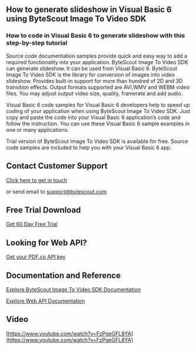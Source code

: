 ## How to generate slideshow in Visual Basic 6 using ByteScout Image To Video SDK

### How to code in Visual Basic 6 to generate slideshow with this step-by-step tutorial

Source code documentation samples provide quick and easy way to add a required functionality into your application. ByteScout Image To Video SDK can generate slideshow. It can be used from Visual Basic 6. ByteScout Image To Video SDK is the library for conversion of images into video slideshow. Provides built-in support for more than hundred of 2D and 3D transition effects. Output formats supported are AVI,WMV and WEBM video files. You may adjust output video size, quality, framerate and add audio.

Visual Basic 6 code samples for Visual Basic 6 developers help to speed up coding of your application when using ByteScout Image To Video SDK. Just copy and paste the code into your Visual Basic 6 application’s code and follow the instruction. You can use these Visual Basic 6 sample examples in one or many applications.

Trial version of ByteScout Image To Video SDK is available for free. Source code samples are included to help you with your Visual Basic 6 app.

## Contact Customer Support

[Click here to get in touch](https://bytescout.zendesk.com/hc/en-us/requests/new?subject=ByteScout%20Image%20To%20Video%20SDK%20Question)

or send email to [support@bytescout.com](mailto:support@bytescout.com?subject=ByteScout%20Image%20To%20Video%20SDK%20Question) 

## Free Trial Download

[Get 60 Day Free Trial](https://bytescout.com/download/web-installer?utm_source=github-readme)

## Looking for Web API? 

[Get your PDF.co API key](https://pdf.co/documentation/api?utm_source=github-readme)

## Documentation and Reference

[Explore ByteScout Image To Video SDK Documentation](https://bytescout.com/documentation/index.html?utm_source=github-readme)

[Explore Web API Documentation](https://pdf.co/documentation/api?utm_source=github-readme)

## Video

[https://www.youtube.com/watch?v=FzPgeGFL8YA](https://www.youtube.com/watch?v=FzPgeGFL8YA)